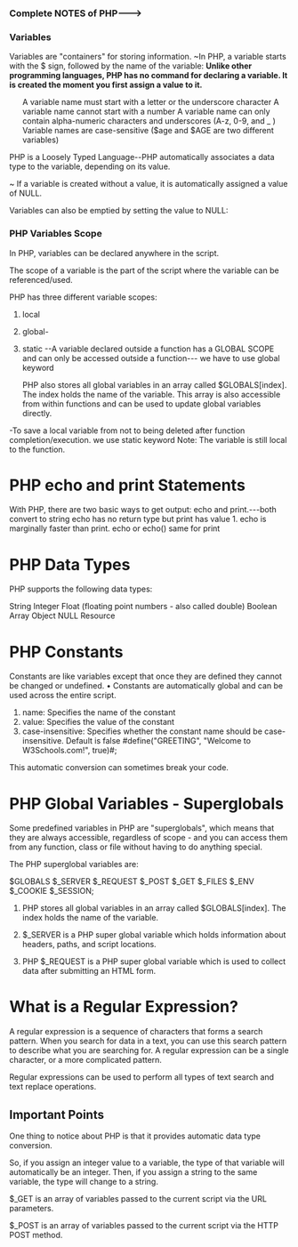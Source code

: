 ### Complete NOTES of PHP--->

### Variables

Variables are "containers" for storing information.
~In PHP, a variable starts with the $ sign, followed by the name of the variable:
<b>Unlike other programming languages, PHP has no command for declaring a variable. It is created the moment you first assign a value to it.</b>

<ol>
    A variable name must start with a letter or the underscore character
    A variable name cannot start with a number
    A variable name can only contain alpha-numeric characters and underscores (A-z, 0-9, and _ )
    Variable names are case-sensitive ($age and $AGE are two different variables)
</ol>
PHP is a Loosely Typed Language--PHP automatically associates a data type to the variable, depending on its value.

~ If a variable is created without a value, it is automatically assigned a value of NULL.

Variables can also be emptied by setting the value to NULL:

### PHP Variables Scope

In PHP, variables can be declared anywhere in the script.

The scope of a variable is the part of the script where the variable can be referenced/used.

PHP has three different variable scopes:

1. local
2. global-
3. static
   --A variable declared outside a function has a GLOBAL SCOPE and can only be accessed outside a function--- we have to use global keyword

   PHP also stores all global variables in an array called $GLOBALS[index]. The index holds the name of the variable. This array is also accessible from within functions and can be used to update global variables directly.

-To save a local variable from not to being deleted after function completion/execution. we use static keyword
Note: The variable is still local to the function.

# PHP echo and print Statements

With PHP, there are two basic ways to get output: echo and print.---both convert to string
echo has no return type but print has value 1.
echo is marginally faster than print.
echo or echo() same for print

# PHP Data Types

PHP supports the following data types:

String
Integer
Float (floating point numbers - also called double)
Boolean
Array
Object
NULL
Resource

# PHP Constants

Constants are like variables except that once they are defined they cannot be changed or undefined.
• Constants are automatically global and can be used across the entire script.

1. name: Specifies the name of the constant
2. value: Specifies the value of the constant
3. case-insensitive: Specifies whether the constant name should be case-insensitive. Default is false
   #define("GREETING", "Welcome to W3Schools.com!", true)#;

This automatic conversion can sometimes break your code.

# PHP Global Variables - Superglobals

Some predefined variables in PHP are "superglobals", which means that they are always accessible, regardless of scope - and you can access them from any function, class or file without having to do anything special.

The PHP superglobal variables are:

$GLOBALS
$\_SERVER
$_REQUEST
$\_POST
$_GET
$\_FILES
$_ENV
$\_COOKIE
$\_SESSION;

1. PHP stores all global variables in an array called $GLOBALS[index]. The index holds the name of the variable.

2. $\_SERVER is a PHP super global variable which holds information about headers, paths, and script locations.
3. PHP $\_REQUEST is a PHP super global variable which is used to collect data after submitting an HTML form.

# What is a Regular Expression?

A regular expression is a sequence of characters that forms a search pattern. When you search for data in a text, you can use this search pattern to describe what you are searching for.
A regular expression can be a single character, or a more complicated pattern.

Regular expressions can be used to perform all types of text search and text replace operations.

## Important Points

One thing to notice about PHP is that it provides automatic data type conversion.

So, if you assign an integer value to a variable, the type of that variable will automatically be an integer. Then, if you assign a string to the same variable, the type will change to a string.

$\_GET is an array of variables passed to the current script via the URL parameters.

$\_POST is an array of variables passed to the current script via the HTTP POST method.
